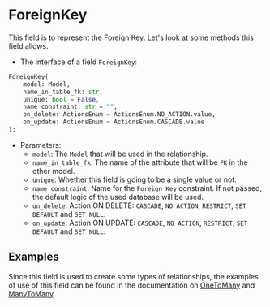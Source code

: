 # ForeignKey

This field is to represent the Foreign Key.
Let's look at some methods this field allows.

- The interface of a field `ForeignKey`:

``` python
ForeignKey(
    model: Model,
    name_in_table_fk: str,
    unique: bool = False,
    name_constraint: str = "",
    on_delete: ActionsEnum = ActionsEnum.NO_ACTION.value,
    on_update: ActionsEnum = ActionsEnum.CASCADE.value
):
```

- Parameters:
    - `model`: The `Model` that will be used in the relationship.
    - `name_in_table_fk`: The name of the attribute that will be `FK` in 
    the other model.
    - `unique`: Whether this field is going to be a single value or not.
    - `name_constraint`: Name for the `Foreign Key` constraint. If not passed, 
    the default logic of the used database will be used.
    - `on_delete`: Action ON DELETE: `CASCADE`, `NO ACTION`, `RESTRICT`, 
    `SET DEFAULT` and `SET NULL`.
    - `on_update`: Action ON UPDATE: `CASCADE`, `NO ACTION`, `RESTRICT`, 
    `SET DEFAULT` and `SET NULL`.


## Examples

Since this field is used to create some types of relationships, the examples
of use of this field can be found in the documentation on 
[OneToMany](./one_to_many.md) and [ManyToMany](./many_to_many.md).